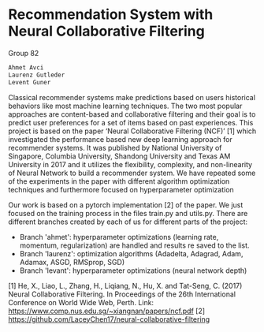 # Recommendation System with Neural Collaborative Filtering
Group 82
```bash
Ahmet Avci
Laurenz Gutleder
Levent Guner
```

Classical recommender systems make predictions based on users historical behaviors like most machine learning techniques. The two most popular approaches are content-based and collaborative filtering and their goal is to predict user preferences for a set of items based on past experiences. This project is based on the paper ‘Neural Collaborative Filtering (NCF)’ [1] which investigated the performance based new deep learning approach for recommender systems. It was published by National University of Singapore, Columbia University, Shandong University and Texas AM University in 2017 and it utilizes the flexibility, complexity, and non-linearity of Neural Network to build a recommender system. We have repeated some of the experiments in the paper with different algorithm optimization techniques and furthermore focused on hyperparameter optimization

Our work is based on a pytorch implementation [2] of the paper. We just focused on the training process in the files train.py and utils.py. There are different branches created by each of us for different parts of the project:

- Branch 'ahmet': hyperparameter optimizations (learning rate, momentum, regularization) are handled and results re saved to the list.
- Branch 'laurenz': optimization algorithms (Adadelta, Adagrad, Adam, Adamax, ASGD, RMSprop, SGD)
- Branch 'levant': hyperparameter optimizations (neural network depth)

[1] He, X., Liao, L., Zhang, H., Liqiang, N., Hu, X. and Tat-Seng, C. (2017) Neural Collaborative Filtering. In
Proceedings of the 26th International Conference on World Wide Web, Perth. Link: https://www.comp.nus.edu.sg/~xiangnan/papers/ncf.pdf
[2] https://github.com/LaceyChen17/neural-collaborative-filtering
